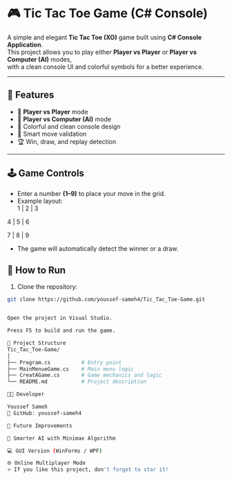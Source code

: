 # 🎮 Tic Tac Toe Game (C# Console)

A simple and elegant **Tic Tac Toe (XO)** game built using **C# Console Application**.  
This project allows you to play either **Player vs Player** or **Player vs Computer (AI)** modes,  
with a clean console UI and colorful symbols for a better experience.

---

## 🧠 Features
- 👥 **Player vs Player** mode  
- 🤖 **Player vs Computer (AI)** mode  
- 🎨 Colorful and clean console design  
- 🧩 Smart move validation  
- 🏆 Win, draw, and replay detection  

---

## 🕹️ Game Controls
- Enter a number **(1–9)** to place your move in the grid.  
- Example layout:  
1 | 2 | 3
  
4 | 5 | 6

7 | 8 | 9

- The game will automatically detect the winner or a draw.
## 🧩 How to Run
1. Clone the repository:
 ```bash
 git clone https://github.com/youssef-sameh4/Tic_Tac_Toe-Game.git


Open the project in Visual Studio.

Press F5 to build and run the game.

📂 Project Structure
Tic_Tac_Toe-Game/
│
├── Program.cs          # Entry point
├── MainMenueGame.cs    # Main menu logic
├── CreatAGame.cs       # Game mechanics and logic
└── README.md           # Project description

🧑‍💻 Developer

Youssef Sameh
💼 GitHub: youssef-sameh4

🏁 Future Improvements

🧠 Smarter AI with Minimax Algorithm

💻 GUI Version (WinForms / WPF)

🌐 Online Multiplayer Mode
⭐ If you like this project, don't forget to star it!

